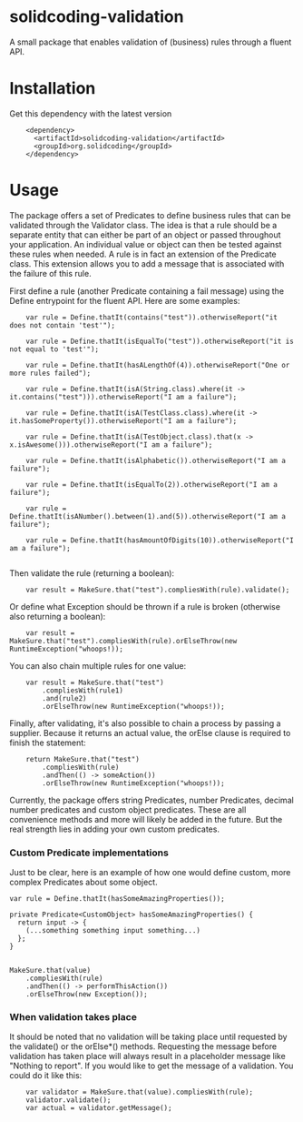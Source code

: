 # solidcoding-validation

A small package that enables validation of (business) rules through a fluent API.

# Installation

Get this dependency with the latest version

```
    <dependency>
      <artifactId>solidcoding-validation</artifactId>
      <groupId>org.solidcoding</groupId>
    </dependency>
```

# Usage

The package offers a set of Predicates to define business rules that can be validated through the Validator class. The
idea is that a rule should be a separate entity that can either be part of an object or passed throughout your
application. An individual value or object can then be tested against these rules when needed. A rule is in fact an
extension of the Predicate class. This extension allows you to add a message that is associated with the failure of this
rule.

First define a rule (another Predicate containing a fail message) using the Define entrypoint for the fluent API. Here
are some examples:

```
    var rule = Define.thatIt(contains("test")).otherwiseReport("it does not contain 'test'");
    
    var rule = Define.thatIt(isEqualTo("test")).otherwiseReport("it is not equal to 'test'");

    var rule = Define.thatIt(hasALengthOf(4)).otherwiseReport("One or more rules failed");

    var rule = Define.thatIt(isA(String.class).where(it -> it.contains("test"))).otherwiseReport("I am a failure");
   
    var rule = Define.thatIt(isA(TestClass.class).where(it -> it.hasSomeProperty()).otherwiseReport("I am a failure");
    
    var rule = Define.thatIt(isA(TestObject.class).that(x -> x.isAwesome())).otherwiseReport("I am a failure"); 

    var rule = Define.thatIt(isAlphabetic()).otherwiseReport("I am a failure");

    var rule = Define.thatIt(isEqualTo(2)).otherwiseReport("I am a failure");

    var rule = Define.thatIt(isANumber().between(1).and(5)).otherwiseReport("I am a failure");

    var rule = Define.thatIt(hasAmountOfDigits(10)).otherwiseReport("I am a failure");
    
```

Then validate the rule (returning a boolean):

```
    var result = MakeSure.that("test").compliesWith(rule).validate();
```

Or define what Exception should be thrown if a rule is broken (otherwise also returning a boolean):

```
    var result = MakeSure.that("test").compliesWith(rule).orElseThrow(new RuntimeException("whoops!));
```

You can also chain multiple rules for one value:

```
    var result = MakeSure.that("test")
        .compliesWith(rule1)
        .and(rule2)
        .orElseThrow(new RuntimeException("whoops!));
```

Finally, after validating, it's also possible to chain a process by passing a supplier. Because it returns an actual
value, the orElse clause is required to finish the statement:

```
    return MakeSure.that("test")
        .compliesWith(rule)
        .andThen(() -> someAction())
        .orElseThrow(new RuntimeException("whoops!));
```

Currently, the package offers string Predicates, number Predicates, decimal number predicates and custom object
predicates. These are all convenience methods and more will likely be added in the future. But the real strength lies in
adding your own custom predicates.

### Custom Predicate<T> implementations

Just to be clear, here is an example of how one would define custom, more complex Predicates about some object.

```
var rule = Define.thatIt(hasSomeAmazingProperties());

private Predicate<CustomObject> hasSomeAmazingProperties() {
  return input -> {
    (...something something input something...)
  };
}


MakeSure.that(value)
    .compliesWith(rule)
    .andThen(() -> performThisAction())
    .orElseThrow(new Exception());
```

### When validation takes place

It should be noted that no validation will be taking place until requested by the validate() or the orElse*() methods.
Requesting the message before validation has taken place will always result in a placeholder message like "Nothing
to report". If you would like to get the message of a validation. You could do it like this:

```
    var validator = MakeSure.that(value).compliesWith(rule);
    validator.validate();
    var actual = validator.getMessage();
```

